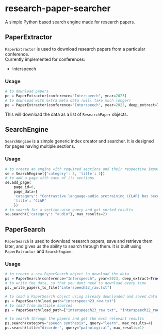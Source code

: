 # research-paper-searcher
A simple Python based search engine made for research papers.


## PaperExtractor
`PaperExtractor` is used to download research papers from a particular conference.  
Currently implemented for conferences:
- Interspeech

### Usage
```python
# to download papers
pe = PaperExtractor(conference="Interspeech", year=2023)
# to download with extra meta data (will take much longer)
pe = PaperExtractor(conference="Interspeech", year=2023, deep_extract=True)
```
This will download the data as a list of `ResearchPaper` objects.


## SearchEngine
`SearchEngine` is a simple generic index creator and searcher. It is designed for pages having multiple sections.

### Usage
```python
# to create an engine with required sections and their respective importance weights
se = SearchEngine({'category': 3, 'title': 2})
# to add a page with each of its sections
se.add_page(
    page_id=0,
    page_data={
    'category': "Contrastive language-audio pretraining (CLAP) has become a new paradigm to learn audio concepts with audio-text pairs.",
    'title': "CLAP"
    })
# to search for a section-wise query and get sorted results
se.search({'category': "audio"}, max_results=2)
```


## PaperSearch
`PaperSearch` is used to download research papers, save and retrieve them later, and gives us the ability to search through them. It is built using `PaperExtractor` and `SearchEngine`.

### Usage
```python
# to create a new PaperSearch object to download the data
ps = PaperSearch(conference="Interspeech", year=2023, deep_extract=True)
# to write the data, so that you dont need to download every time
ps._write_papers_to_file("interspeech23_raw.txt")

# to load a PaperSearch object using already downloaded and saved data
ps = PaperSearch(load_path="interspeech23_raw.txt")
# to load from multiple sources
ps = PaperSearch(load_path=["interspeech23_raw.txt", "interspeech22_raw.txt"])

# to search through the papers and get the most relevant results
ps.search(category="speech synthesis", query="learn", max_results=4)
ps.search(title="disorder", query="pathological", max_results=1)
```